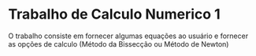 # Trabalho de Calculo Numerico 1
O trabalho consiste em fornecer algumas equações ao usuário e fornecer as opções de calculo (Método da Bissecção ou Método de Newton)
